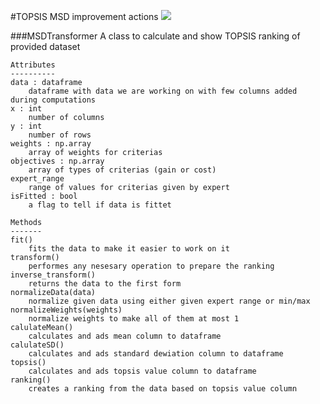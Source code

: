 #TOPSIS MSD improvement actions
![](https://github.com/dabrze/topsis-msd-improvement-actions/actions/workflows/build.yml/badge.svg)

###MSDTransformer
    A class to calculate and show TOPSIS ranking of provided dataset

    Attributes
    ----------
    data : dataframe
        dataframe with data we are working on with few columns added during computations
    x : int
        number of columns
    y : int
        number of rows
    weights : np.array
        array of weights for criterias
    objectives : np.array
        array of types of criterias (gain or cost)
    expert_range
        range of values for criterias given by expert
    isFitted : bool
        a flag to tell if data is fittet

    Methods
    -------
    fit()
        fits the data to make it easier to work on it
    transform()
        performes any nesesary operation to prepare the ranking
    inverse_transform()
        returns the data to the first form
    normalizeData(data)
        normalize given data using either given expert range or min/max
    normalizeWeights(weights)
        normalize weights to make all of them at most 1
    calulateMean()
        calculates and ads mean column to dataframe
    calulateSD()
        calculates and ads standard dewiation column to dataframe
    topsis()
        calculates and ads topsis value column to dataframe
    ranking()
        creates a ranking from the data based on topsis value column
